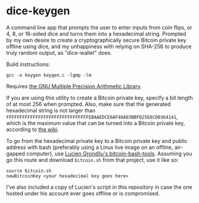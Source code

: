dice-keygen
===========

A command line app that prompts the user to enter inputs from coin flips, or 4, 8, or 16-sided dice and turns them into a hexadecimal string. Prompted by my own desire to create a cryptographically secure Bitcoin private key offline using dice, and my unhappiness with relying on SHA-256 to produce truly random output, as "dice-wallet" does.

Build instructions:

    gcc -o keygen keygen.c -lgmp -lm

Requires [the GNU Multiple Precision Arithmetic Library](https://gmplib.org/).

If you are using this utility to create a Bitcoin private key, specify a bit length of at most 256 when prompted. Also, make sure that the generated hexadecimal string is not larger than `FFFFFFFFFFFFFFFFFFFFFFFFFFFFFFFEBAAEDCE6AF48A03BBFD25E8CD0364141`, which is the maximum value that can be turned into a Bitcoin private key, according to [the wiki](https://en.bitcoin.it/wiki/Private_key#Range_of_valid_private_keys).

To go from the hexadecimal private key to a Bitcoin private key and public address with bash (preferably using a Linux live image on an offline, air-gapped computer), use [Lucien Grondilu's bitcoin-bash-tools](https://github.com/grondilu/bitcoin-bash-tools). Assuming you go this route and download `bitcoin.sh` from that project, use it like so:

    source bitcoin.sh
    newBitcoinKey <your hexadecimal key goes here>

I've also included a copy of Lucien's script in this repository in case the one hosted under his account ever goes offline or is compromised.
